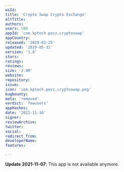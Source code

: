 ```yaml
---
wsId: 
title: 'Crypto Swap Crypto Exchange'
altTitle: 
authors: 
users: 500
appId: 'com.kptech.pezz.cryptoswap'
appCountry: 
released: '2019-03-25'
updated: '2019-05-31'
version: '1.8'
stars: 
ratings: 
reviews: 
size: '2.9M'
website: 
repository: 
issue: 
icon: 'com.kptech.pezz.cryptoswap.png'
bugbounty: 
meta: 'removed'
verdict: 'fewusers'
appHashes: 
date: '2021-11-16'
signer: 
reviewArchive: 
twitter: 
social: 
redirect_from: 
developerName: 
features: 

---
```


**Update 2021-11-07**: This app is not available anymore.

